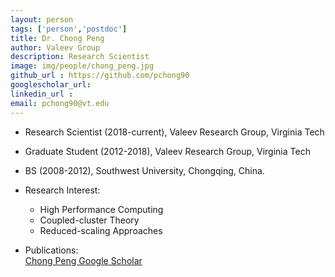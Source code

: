 ```yaml
---
layout: person
tags: ['person','postdoc']
title: Dr. Chong Peng 
author: Valeev Group 
description: Research Scientist 
image: img/people/chong_peng.jpg
github_url : https://github.com/pchong90
googlescholar_url: 
linkedin_url : 
email: pchong90@vt.edu
---
```


- Research Scientist (2018-current), Valeev Research Group, Virginia Tech

- Graduate Student (2012-2018), Valeev Research Group, Virginia Tech  

- BS (2008-2012), Southwest University, Chongqing, China.

- Research Interest: 
    - High Performance Computing
    - Coupled-cluster Theory
    - Reduced-scaling Approaches   
    
- Publications:  
    [Chong Peng Google Scholar](https://scholar.google.com/citations?user=m6jpgr4AAAAJ&hl=en&authuser=1)